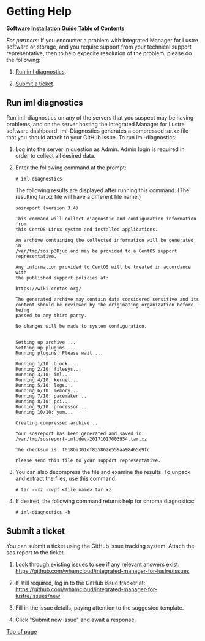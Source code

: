 # <a name="1.0"></a>Getting Help

[**Software Installation Guide Table of Contents**](ig_TOC.md)

*For partners*: If you encounter a problem with Integrated Manager for Lustre software or storage, and you
require support from your technical support representative, then
to help expedite resolution of the problem, please do the following:

1.  [Run iml diagnostics](#run-iml-diagnostics).

2.  [Submit a ticket](#submit-a-ticket).

Run iml diagnostics
----------------------

Run iml-diagnostics on any of the servers that you suspect may be
having problems, and on the server hosting the Integrated Manager for Lustre
software dashboard. Iml-Diagnostics generates a compressed
tar.xz file that you should attach to your GitHub issue.
To run iml-diagnostics:

1.  Log into the server in question as Admin. Admin login is required in
    order to collect all desired data.

2.  Enter the following command at the prompt:

    ```
    # iml-diagnostics
    ```

    The following results are displayed after running this command. (The resulting tar.xz file will have a different file name.)

    ```
    sosreport (version 3.4)

    This command will collect diagnostic and configuration information from
    this CentOS Linux system and installed applications.

    An archive containing the collected information will be generated in
    /var/tmp/sos.p3Djuo and may be provided to a CentOS support
    representative.

    Any information provided to CentOS will be treated in accordance with
    the published support policies at:

    https://wiki.centos.org/

    The generated archive may contain data considered sensitive and its
    content should be reviewed by the originating organization before being
    passed to any third party.

    No changes will be made to system configuration.


    Setting up archive ...
    Setting up plugins ...
    Running plugins. Please wait ...

    Running 1/10: block...
    Running 2/10: filesys...
    Running 3/10: iml...
    Running 4/10: kernel...
    Running 5/10: logs...
    Running 6/10: memory...
    Running 7/10: pacemaker...
    Running 8/10: pci...
    Running 9/10: processor...
    Running 10/10: yum...

    Creating compressed archive...

    Your sosreport has been generated and saved in:
    /var/tmp/sosreport-iml.dev-20171017003954.tar.xz

    The checksum is: f018ba301df835862e559aa98465e9fc

    Please send this file to your support representative.
    ```


1.  You can also decompress the file and examine the results. To unpack
    and extract the files, use this command:

    ```
    # tar --xz -xvpf <file_name>.tar.xz
    ```


1.  If desired, the following command returns help for chroma
    diagnostics:

    ```
    # iml-diagnostics -h
    ```


Submit a ticket
---------------

You can submit a ticket using the GitHub issue tracking system. Attach the
sos report to the ticket.

1.  Look through existing issues to see if any relevant answers exist:
    <https://github.com/whamcloud/integrated-manager-for-lustre/issues>

2.  If still required, log in to the GitHub issue tracker at:
    <https://github.com/whamcloud/integrated-manager-for-lustre/issues/new>

3.  Fill in the issue details, paying attention to the suggested template.

4.  Click "Submit new issue" and await a response.

[Top of page](#1.0)
